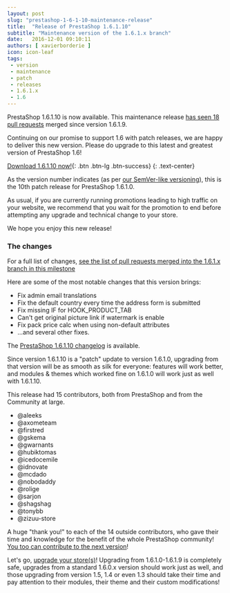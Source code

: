 ```yaml
---
layout: post
slug: "prestashop-1-6-1-10-maintenance-release"
title:  "Release of PrestaShop 1.6.1.10"
subtitle: "Maintenance version of the 1.6.1.x branch"
date:   2016-12-01 09:10:11
authors: [ xavierborderie ]
icon: icon-leaf
tags:
 - version
 - maintenance
 - patch
 - releases
 - 1.6.1.x
 - 1.6
---
```


PrestaShop 1.6.1.10 is now available. This maintenance release [has seen 18 pull requests](https://github.com/PrestaShop/PrestaShop/pulls?q=is%3Aclosed+milestone%3A1.6.1.10) merged since version 1.6.1.9.

Continuing on our promise to support 1.6 with patch releases, we are happy to deliver this new version. Please do upgrade to this latest and greatest version of PrestaShop 1.6!

[Download 1.6.1.10 now!](https://www.prestashop.com/versions){: .btn .btn-lg .btn-success}
{: .text-center}

As the version number indicates (as per [our SemVer-like versioning](http://build.prestashop.com/news/a-more-semantic-versioning-scheme/)), this is the 10th patch release for PrestaShop 1.6.1.0.<br/>

As usual, if you are currently running promotions leading to high traffic on your website, we recommend that you wait for the promotion to end before attempting any upgrade and technical change to your store.

We hope you enjoy this new release!


### The changes

For a full list of changes, [see the list of pull requests merged into the 1.6.1.x branch in this milestone](https://github.com/PrestaShop/PrestaShop/pulls?q=is%3Aclosed+milestone%3A1.6.1.10)

Here are some of the most notable changes that this version brings:

* Fix admin email translations
* Fix the default country every time the address form is submitted
* Fix missing IF for HOOK_PRODUCT_TAB
* Can't get original picture link if watermark is enable
* Fix pack price calc when using non-default attributes
* ...and several other fixes.


The [PrestaShop 1.6.1.10 changelog](https://www.prestashop.com/en/developers-versions/changelog/1.6.1.10-stable) is available.

Since version 1.6.1.10 is a "patch" update to version 1.6.1.0, upgrading from that version will be as smooth as silk for everyone: features will work better, and modules & themes which worked fine on 1.6.1.0 will work just as well with 1.6.1.10.

This release had 15 contributors, both from PrestaShop and from the Community at large. 

* @aleeks
* @axometeam
* @firstred
* @gskema
* @gwarnants
* @hubiktomas
* @icedocemile
* @idnovate
* @mcdado
* @nobodaddy
* @rolige
* @sarjon
* @shagshag
* @tonybb
* @zizuu-store


A huge "thank you!" to each of the 14 outside contributors, who gave their time and knowledge for the benefit of the whole PrestaShop community! [You too can contribute to the next version](http://doc.prestashop.com/display/PS16/Contributing+code+to+PrestaShop)!

Let's go, [upgrade your store(s)](http://doc.prestashop.com/display/PS16/Updating+PrestaShop)! Upgrading from 1.6.1.0-1.6.1.9 is completely safe, upgrades from a standard 1.6.0.x version should work just as well, and those upgrading from version 1.5, 1.4 or even 1.3 should take their time and pay attention to their modules, their theme and their custom modifications!
